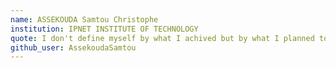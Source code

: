```yaml
---
name: ASSEKOUDA Samtou Christophe 
institution: IPNET INSTITUTE OF TECHNOLOGY
quote: I don't define myself by what I achived but by what I planned to do
github_user: AssekoudaSamtou
---
```

